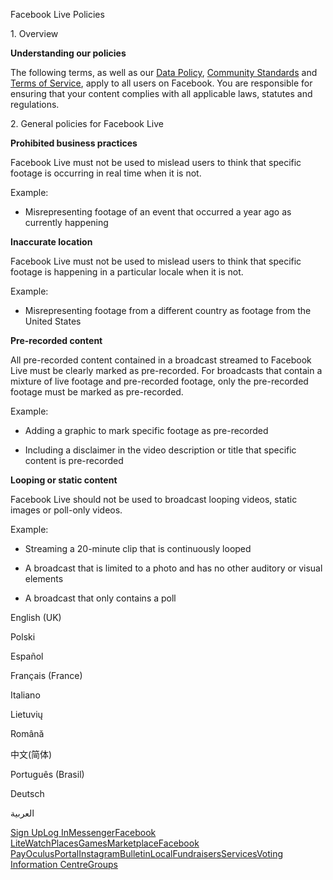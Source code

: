 Facebook Live Policies

1\. Overview

**Understanding our policies**

The following terms, as well as our [Data Policy](https://www.facebook.com/about/privacy/), [Community Standards](https://www.facebook.com/communitystandards/) and [Terms of Service](https://www.facebook.com/legal/terms), apply to all users on Facebook. You are responsible for ensuring that your content complies with all applicable laws, statutes and regulations.

2\. General policies for Facebook Live

**Prohibited business practices**

Facebook Live must not be used to mislead users to think that specific footage is occurring in real time when it is not.

Example:

*   Misrepresenting footage of an event that occurred a year ago as currently happening

**Inaccurate location**

Facebook Live must not be used to mislead users to think that specific footage is happening in a particular locale when it is not.

Example:

*   Misrepresenting footage from a different country as footage from the United States

**Pre-recorded content**

All pre-recorded content contained in a broadcast streamed to Facebook Live must be clearly marked as pre-recorded. For broadcasts that contain a mixture of live footage and pre-recorded footage, only the pre-recorded footage must be marked as pre-recorded.

Example:

*   Adding a graphic to mark specific footage as pre-recorded

*   Including a disclaimer in the video description or title that specific content is pre-recorded

**Looping or static content**

Facebook Live should not be used to broadcast looping videos, static images or poll-only videos.

Example:

*   Streaming a 20-minute clip that is continuously looped

*   A broadcast that is limited to a photo and has no other auditory or visual elements

*   A broadcast that only contains a poll

English (UK)

Polski

Español

Français (France)

Italiano

Lietuvių

Română

中文(简体)

Português (Brasil)

Deutsch

العربية

[Sign Up](https://www.facebook.com/reg/)[Log In](https://www.facebook.com/login/)[Messenger](https://l.facebook.com/l.php?u=https%3A%2F%2Fmessenger.com%2F&h=AT0c2wRJte8WWihMpQciiusuubyAkLLl4SeaRI_T-8pzcY1aqXkv7OoiyJvkZas7B0CqFE0s2o0BQ844xOOnBI2ISB5bMHMQTFP1QxzOcJGOlSnJeKRFwA4pH51WCNgxDuMVhwxFRt5RlQ2Pti7dTvv7IwpgxIlh5rbmUg)[Facebook Lite](https://www.facebook.com/lite/)[Watch](https://en-gb.facebook.com/watch/)[Places](https://www.facebook.com/places/)[Games](https://www.facebook.com/games/)[Marketplace](https://www.facebook.com/marketplace/)[Facebook Pay](https://pay.facebook.com/)[Oculus](https://l.facebook.com/l.php?u=https%3A%2F%2Fwww.oculus.com%2F&h=AT0c2wRJte8WWihMpQciiusuubyAkLLl4SeaRI_T-8pzcY1aqXkv7OoiyJvkZas7B0CqFE0s2o0BQ844xOOnBI2ISB5bMHMQTFP1QxzOcJGOlSnJeKRFwA4pH51WCNgxDuMVhwxFRt5RlQ2Pti7dTvv7IwpgxIlh5rbmUg)[Portal](https://portal.facebook.com/)[Instagram](https://l.facebook.com/l.php?u=https%3A%2F%2Fwww.instagram.com%2F&h=AT0c2wRJte8WWihMpQciiusuubyAkLLl4SeaRI_T-8pzcY1aqXkv7OoiyJvkZas7B0CqFE0s2o0BQ844xOOnBI2ISB5bMHMQTFP1QxzOcJGOlSnJeKRFwA4pH51WCNgxDuMVhwxFRt5RlQ2Pti7dTvv7IwpgxIlh5rbmUg)[Bulletin](https://www.bulletin.com/)[Local](https://www.facebook.com/local/lists/245019872666104/)[Fundraisers](https://www.facebook.com/fundraisers/)[Services](https://www.facebook.com/biz/directory/)[Voting Information Centre](https://www.facebook.com/votinginformationcenter/?entry_point=c2l0ZQ%3D%3D)[Groups](https://www.facebook.com/groups/explore/)
